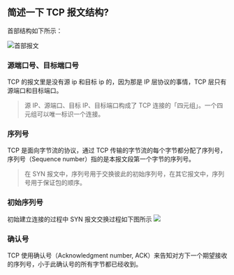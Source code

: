 ## 简述一下 TCP 报文结构?

首部结构如下所示：

![首部报文](./../../../img/网络/TCP/TCP首部报文.jpg)

### 源端口号、目标端口号

TCP 的报文里是没有源 ip 和目标 ip 的，因为那是 IP 层协议的事情，TCP 层只有源端口和目标端口。

> 源 IP、源端口、目标 IP、目标端口构成了 TCP 连接的「四元组」。一个四元组可以唯一标识一个连接。

### 序列号

TCP 是面向字节流的协议，通过 TCP 传输的字节流的每个字节都分配了序列号，序列号（Sequence number）指的是本报文段第一个字节的序列号。

> 在 SYN 报文中，序列号用于交换彼此的初始序列号，在其它报文中，序列号用于保证包的顺序。

### 初始序列号

初始建立连接的过程中 SYN 报文交换过程如下图所示
![](../../../img/网络/TCP/TCP%20ISN.jpg)

### 确认号

TCP 使用确认号（Acknowledgment number, ACK）来告知对方下一个期望接收的序列号，小于此确认号的所有字节都已经收到。
